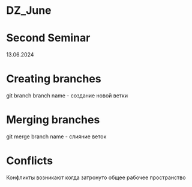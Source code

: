 # DZ_June
# Second Seminar
13.06.2024
# Creating branches
git branch branch name - создание новой ветки
# Merging branches
git merge branch name - слияние веток
# Conflicts
Конфликты возникают когда затронуто общее рабочее пространство